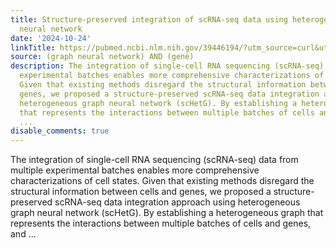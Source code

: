```yaml
---
title: Structure-preserved integration of scRNA-seq data using heterogeneous graph
  neural network
date: '2024-10-24'
linkTitle: https://pubmed.ncbi.nlm.nih.gov/39446194/?utm_source=curl&utm_medium=rss&utm_campaign=pubmed-2&utm_content=1x5bM_TNL8gjogAcnslpo2s2PbDe-61JVM2h9yowOYSiZ7Dkrt&fc=20220919211934&ff=20241024201545&v=2.18.0.post9+e462414
source: (graph neural network) AND (gene)
description: The integration of single-cell RNA sequencing (scRNA-seq) data from multiple
  experimental batches enables more comprehensive characterizations of cell states.
  Given that existing methods disregard the structural information between cells and
  genes, we proposed a structure-preserved scRNA-seq data integration approach using
  heterogeneous graph neural network (scHetG). By establishing a heterogeneous graph
  that represents the interactions between multiple batches of cells and genes, and
  ...
disable_comments: true
---
```

The integration of single-cell RNA sequencing (scRNA-seq) data from multiple experimental batches enables more comprehensive characterizations of cell states. Given that existing methods disregard the structural information between cells and genes, we proposed a structure-preserved scRNA-seq data integration approach using heterogeneous graph neural network (scHetG). By establishing a heterogeneous graph that represents the interactions between multiple batches of cells and genes, and ...